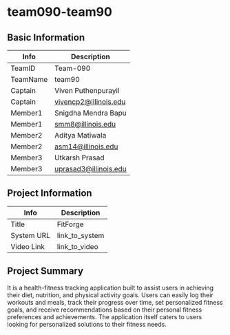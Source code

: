 # team090-team90

## Basic Information

|   Info      |        Description     |
| ----------- | ---------------------- |
| TeamID      |        Team-090        |
| TeamName    |         team90         |
| Captain     |   Viven Puthenpurayil  |
| Captain     |  vivencp2@illinois.edu |
| Member1     |   Snigdha Mendra Bapu  |
| Member1     |    smm8@illinois.edu   |
| Member2     |     Aditya Matiwala    |
| Member2     |    asm14@illinois.edu  |
| Member3     |      Utkarsh Prasad    |
| Member3     |  uprasad3@illinois.edu |

## Project Information

|   Info      |        Description     |
| ----------- | ---------------------- |
|  Title      |         FitForge       |
| System URL  |      link_to_system    |
| Video Link  |      link_to_video     |

## Project Summary

It is a health-fitness tracking application built to assist users in achieving their diet, nutrition, and physical activity goals. Users can easily log their workouts and meals, track their progress over time, set personalized fitness goals, and receive recommendations based on their personal fitness preferences and achievements. The application itself caters to users looking for personalized solutions to their fitness needs.